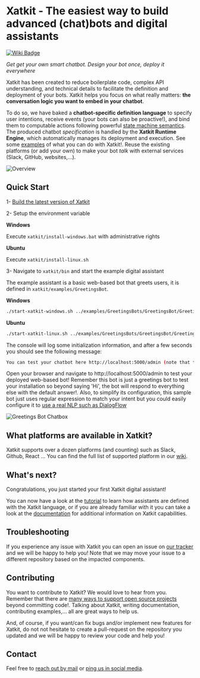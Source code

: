 Xatkit - The easiest way to build advanced (chat)bots and digital assistants
======

[![Wiki Badge](https://img.shields.io/badge/doc-wiki-blue)](https://github.com/xatkit-bot-platform/xatkit/wiki)


*Get get your own smart chatbot. Design your bot once, deploy it everywhere*

Xatkit has been created to reduce boilerplate code, complex API understanding, and technical details to facilitate the definition and deployment of your bots. Xatkit helps you focus on what really matters: **the conversation logic you want to embed in your chatbot**. 

To do so, we have baked a **chatbot-specific definition language** to specify user intentions, receive events (your bots can also be proactive!), and bind them to computable actions following powerful [state machine semantics](https://xatkit.com/chatbot-dsl-state-machines-xatkit-language/). The produced chatbot *specification* is handled by the **Xatkit Runtime Engine**, which automatically manages its deployment and execution. See some [examples](https://xatkit.com/chatbot-examples/) of what you can do with Xatkit!. Reuse the existing platforms (or add your own) to make your bot *talk* with external services (Slack, GitHub, websites,...).

![Overview](https://raw.githubusercontent.com/wiki/xatkit-bot-platform/xatkit/img/overview.png)

## Quick Start

1- [Build the latest version of Xatkit](https://github.com/xatkit-bot-platform/xatkit/wiki/Build-Xatkit)

2- Setup the environment variable

**Windows**

Execute `xatkit/install-windows.bat` with administrative rights

**Ubuntu**

Execute `xatkit/install-linux.sh`

3- Navigate to `xatkit/bin` and start the example digital assistant

The example assistant is a basic web-based bot that greets users, it is defined in `xatkit/examples/GreetingsBot`.

**Windows**

```bash
./start-xatkit-windows.sh ../examples/GreetingsBots/GreetingsBot/GreetingsBot.properties
```

**Ubuntu**

```bash
./start-xatkit-linux.sh ../examples/GreetingsBots/GreetingsBot/GreetingsBot.properties
```

The console will log some initialization information, and after a few seconds you should see the following message:

```bash
You can test your chatbot here http://localhost:5000/admin (note that the bots behavior can be slightly different on the test page than when it is deployed on a server)
```

Open your browser and navigate to http://localhost:5000/admin to test your deployed web-based bot! Remember this bot is just a greetings bot to test your installation so beyond saying 'Hi', the bot will respond to everything else with the default answer!. Also, to simplify its configuration, this sample bot just uses regular expression to match your intent but you could easily configure it to [use a real NLP such as DialogFlow](https://github.com/xatkit-bot-platform/xatkit/wiki/Integrating-DialogFlow)

![Greetings Bot Chatbox](https://raw.githubusercontent.com/wiki/xatkit-bot-platform/xatkit/img/greetings-bot-example.gif)

## What platforms are available in Xatkit?

Xatkit supports over a dozen platforms (and counting) such as Slack, Github, React ... You can find the full list of supported platform in our [wiki](https://github.com/xatkit-bot-platform/xatkit/wiki).


## What's next?

Congratulations, you just started your first Xatkit digital assistant!

You can now have a look at the [tutorial](https://github.com/xatkit-bot-platform/xatkit/wiki/Getting-Started) to learn how assistants are defined with the Xatkit language, or if you are already familiar with it you can take a look at the [documentation](https://github.com/xatkit-bot-platform/xatkit/wiki) for additional information on Xatkit capabilities.

## Troubleshooting

If you experience any issue with Xatkit you can open an issue on [our tracker](https://github.com/xatkit-bot-platform/xatkit/issues) and we will be happy to help you! Note that we may move your issue to a different repository based on the impacted components.

## Contributing

You want to contribute to Xatkit? We would love to hear from you. Remember that there are [many ways to support open source projects](https://livablesoftware.com/5-ways-to-thank-open-source-maintainers/) beyond committing code!. Talking about Xatkit, writing documentation, contributing examples,... all are great ways to help us.

And, of course, if you want/can fix bugs and/or implement new features for Xatkit, do not not hesitate to create a pull-request on the repository you updated and we will be happy to review your code and help you!

## Contact

Feel free to [reach out by mail](mailto:admin@xatkit.com) or [ping us in social media](https://twitter.com/xatkit).


